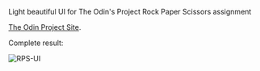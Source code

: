 Light beautiful UI for The Odin's Project Rock Paper Scissors assignment 

[The Odin Project Site](https://www.theodinproject.com/lessons/foundations-revisiting-rock-paper-scissors).

Complete result:

![RPS-UI](https://imgur.com/qPeQVPV "Rock Paper Scissors UI")